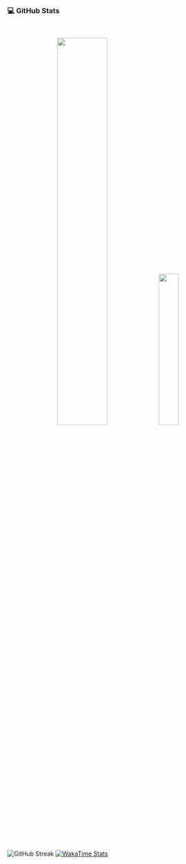 ### 💻 GitHub Stats
<br >

<p align="center">
  <img width="48%" src="https://github-readme-stats.vercel.app/api?username=neginAhmadiTech&show_icons=true&theme=dracula&include_all_commits=true&hide_border=true&border_radius=10" />
  <img width="30%"  src="https://github-readme-stats.vercel.app/api/top-langs/?username=neginAhmadiTech&layout=compact&theme=dracula&hide_border=true&border_radius=10" />
</p>

![GitHub Streak](https://streak-stats.demolab.com/?user=neginAhmadiTech&theme=dracula&hide_border=true&border_radius=10)
[![WakaTime Stats](https://github-readme-stats.vercel.app/api/wakatime?username=neginAhmadiTech)](https://wakatime.com)





